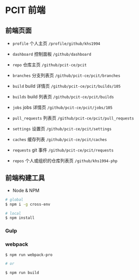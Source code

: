 # PCIT 前端

## 前端页面

* `profile` 个人主页 `/profile/github/khs1994`

* `dashboard` 控制面板 `/github/dashboard`

* `repo` 仓库主页 `/github/pcit-ce/pcit`

* `branches` 分支列表页 `/github/pcit-ce/pcit/branches`

* `build` build 详情页 `/github/pcit-ce/pcit/builds/105`

* `builds` build 列表页 `/github/pcit-ce/pcit/builds`

* `jobs` jobs 详情页 `/github/pcit-ce/pcit/jobs/105`

* `pull_requests` 列表页 `/github/pcit-ce/pcit/pull_requests`

* `settings` 设置页 `/github/pcit-ce/pcit/settings`

* `caches` 缓存列表 `/github/pcit-ce/pcit/caches`

* `requests` git 事件 `/github/pcit-ce/pcit/requests`

* `repos` 个人或组织的仓库列表页 `/github/khs1994-php`

## 前端构建工具

* Node & NPM

```bash
# global
$ npm i -g cross-env

# local
$ npm install
```

### Gulp

### webpack

```bash
$ npm run webpack-pro

# or

$ npm run build
```
